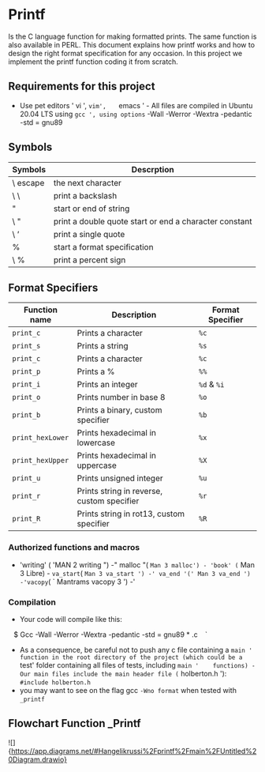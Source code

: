 
# Printf 
Is the C language function for making formatted prints. The same
function is also available in PERL. This document explains how printf works
and how to design the right format specification for any occasion. In this
project we implement the printf function coding it from scratch.

## Requirements for this project

- Use pet editors    ' vi ',    ` vim',    ` emacs ' - All files are
compiled in Ubuntu 20.04 LTS using    ` gcc ', using options
` -Wall -Werror -Wextra -pedantic -std = gnu89


## Symbols
|Symbols |   Descrption  
|--|--|
|\ escape |   the next character 
| \ \  | print a backslash  |
|  "  | start or end of string |
| \ "  | print a double quote start or end a character constant  |
|  \ ’   |  print a single quote |
|   %    |  start a format specification  |
|  \ %    | print a percent sign |


## Format Specifiers
|Function name  | Description | Format Specifier
|--|--|--|
|`print_c` | Prints a character |`%c`|
|`print_s` | Prints a string |`%s`|
|`print_c` | Prints a character |`%c`|
|`print_p` | Prints a % |`%%`|
|`print_i` | Prints an integer |`%d`  &  `%i`|
|`print_o` | Prints number in base 8|`%o`|
|`print_b` | Prints a binary, custom specifier|`%b`|
|`print_hexLower` |Prints hexadecimal in lowercase|`%x`|
|`print_hexUpper`|Prints hexadecimal in uppercase|`%X`|
|`print_u`|Prints unsigned integer|`%u`|
|`print_r`|Prints string in reverse, custom specifier|`%r`|
|`print_R`|Prints string in rot13, custom specifier|`%R`|


### Authorized functions and macros

- 'writing' ( 'MAN 2 writing ") -" malloc "( ` Man 3 malloc') - 'book'
( ` Man 3 Libre) - ` va_start `( ` Man 3 va_start ') -' va_end
'(' Man 3 va_end ') -'vacopy `( ` Mantrams vacopy 3 ') -'

### Compilation

-   Your code will compile like this:

` ` $ Gcc -Wall -Werror -Wextra -pedantic -std = gnu89 * .c ` ` `




-   As a consequence, be careful not to push any c file containing a    ` main '
function in the root directory of the project (which could be a   ` test' folder
containing all files of tests, including    ` main '    functions) - Our main
files include the main header file ( ` holberton.h '): ` #include holberton.h `
- you may want to see on the flag gcc    ` -Wno format `    when tested with
` _printf `

## Flowchart Function _Printf

![]{https://app.diagrams.net/#Hangelikrussi%2Fprintf%2Fmain%2FUntitled%20Diagram.drawio}